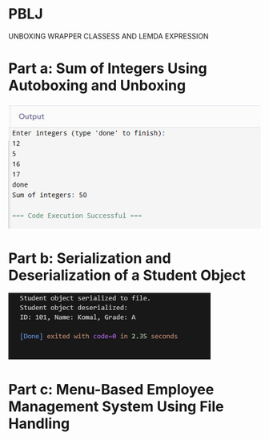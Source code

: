 # PBLJ
UNBOXING WRAPPER CLASSESS AND LEMDA EXPRESSION
# Part a: Sum of Integers Using Autoboxing and Unboxing
![image alt](https://github.com/komalbhardwaj2585/PBLJ/blob/main/Screenshot%20(32).png?raw=true)
# Part b: Serialization and Deserialization of a Student Object
![image alt](https://github.com/komalbhardwaj2585/PBLJ/blob/main/Screenshot%20(33).png?raw=true)
# Part c: Menu-Based Employee Management System Using File Handling

